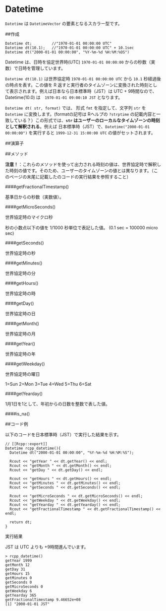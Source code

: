 # Datetime

`Datetime` は `DatetimeVector` の要素となるスカラー型です。

##作成

```
Datetime dt;         //"1970-01-01 00:00:00 UTC"
Datetime dt(10.1);   //"1970-01-01 00:00:00 UTC" + 10.1sec
Datetime dt("2000-01-01 00:00:00", "%Y-%m-%d %H:%M:%OS")
```

Datetime は、日時を協定世界時(UTC) `1970-01-01 00:00:00` からの秒数（実数）で日時を管理しています。

`Datetime dt(10.1)` は世界協定時 `1970-01-01 00:00:00 UTC` から `10.1` 秒経過後の時点を表す。この値を R 返すと実行者のタイムゾーンに変換された時刻として表示されます。例えば日本なら日本標準時（JST）は UTC + 9時間なので、Datetime(10.0) は　`1970-01-01 09:00:10 JST` となります。

`Datetime dt( str, format)` では、 形式 `fmt` を指定して、文字列 `str` を `Datetime` に変換します。(formatの記号は Rヘルプの `?strptime` の記載内容と一致している？）この形式では、**`str` はユーザーのローカルなタイムゾーンの時刻として解釈される**。例えば 日本標準時（JST）で、`Datetime("2000-01-01 00:00:00")` を実行すると `1999-12-31 15:00:00 UTC` の値がセットされます。




##演算子



##メソッド

**注意！**：これらのメソッドを使って出力される時刻の値は、世界協定時で解釈した時刻の値です。そのため、ユーザーのタイムゾーンの値とは異なります。（このページの末尾に記載したのコードの実行結果を参照すること）


####getFractionalTimestamp()

基準日からの秒数（実数値）。

####getMicroSeconds()

世界協定時のマイクロ秒

秒の小数点以下の値を 1/1000 秒単位で表記した値。 (0.1 sec = 100000 micro sec)

####getSeconds()

世界協定時の秒

####getMinutes()

世界協定時の分

####getHours()

世界協定時の時

####getDay()

世界協定時の日

####getMonth()

世界協定時の月

####getYear()

世界協定時の年

####getWeekday()

世界協定時の曜日

1=Sun 2=Mon 3=Tue 4=Wed 5=Thu 6=Sat

####getYearday()

1月1日を1として、年初からの日数を整数で表した値。

####is_na()

##コード例

以下のコードを日本標準時（JST）で実行した結果を示す。

```
// [[Rcpp::export]]
Datetime rcpp_datetime(){
  Datetime dt("2000-01-01 00:00:00", "%Y-%m-%d %H:%M:%S");
  
  Rcout << "getYear " << dt.getYear() << endl;
  Rcout << "getMonth " << dt.getMonth() << endl;
  Rcout << "getDay " << dt.getDay() << endl;
  
  Rcout << "getHours " << dt.getHours() << endl;
  Rcout << "getMinutes " << dt.getMinutes() << endl;
  Rcout << "getSeconds " << dt.getSeconds() << endl;
  
  Rcout << "getMicroSeconds " << dt.getMicroSeconds() << endl;
  Rcout << "getWeekday " << dt.getWeekday() << endl;
  Rcout << "getYearday " << dt.getYearday() << endl;
  Rcout << "getFractionalTimestamp " << dt.getFractionalTimestamp() << endl;
  
  return dt;
}
```

実行結果

JST は UTC よりも +9時間進んでいます。

```
> rcpp_datetime()
getYear 1999
getMonth 12
getDay 31
getHours 15
getMinutes 0
getSeconds 0
getMicroSeconds 0
getWeekday 6
getYearday 365
getFractionalTimestamp 9.46652e+08
[1] "2000-01-01 JST"
```


